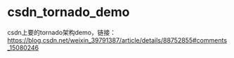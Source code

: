 # csdn_tornado_demo
csdn上要的tornado架构demo，链接：https://blog.csdn.net/weixin_39791387/article/details/88752855#comments_15080246
